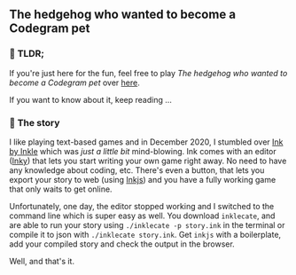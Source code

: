 ## **The hedgehog who wanted to become a Codegram pet** 


### 🦔 **TLDR;** 
If you're just here for the fun, feel free to play _The hedgehog who wanted to become a Codegram pet_ over [here](https://slickepinne.github.io/the-hedgehog-story/). 

If you want to know about it, keep reading ...

### 🦔 **The story**
I like playing text-based games and in December 2020, I stumbled over [Ink by Inkle](https://github.com/inkle/ink) which was _just a little bit_ mind-blowing. Ink comes with an editor ([Inky](https://github.com/inkle/inky)) that lets you start writing your own game right away. No need to have any knowledge about coding, etc. There's even a button, that lets you export your story to web (using [Inkjs](https://github.com/y-lohse/inkjs)) and you have a fully working game that only waits to get online.

Unfortunately, one day, the editor stopped working and I switched to the command line which is super easy as well. You download `inklecate`, and are able to run your story using `./inklecate -p story.ink` in the terminal or compile it to json with `./inklecate story.ink`. Get `inkjs` with a boilerplate, add your compiled story and check the output in the browser.

Well, and that's it.
